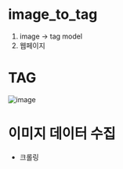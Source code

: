 # image_to_tag
1. image -> tag model
2. 웹페이지 

# TAG
![image](https://github.com/SUABBANG/image_to_tag_model/assets/94156202/e69c2f71-7680-41f5-96f1-2bb1e8f18b96)

# 이미지 데이터 수집
- 크롤링

